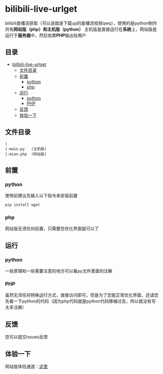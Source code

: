 # bilibili-live-urlget
bilibili直播流获取（可以说就是下载up的直播流视频qwq），使用的是python制作
共有**网站版（php）**和**主机版（python）**
主机版是直接运行在**系统**上，网站版是运行于**服务器**中，然后依靠**PHP**输出给用户

## 目录
- [bilibili-live-urlget](#bilibili-live-urlget)
  * [文件目录](#----)
  * [前置](#--)
    + [python](#python)
    + [php](#php)
  * [运行](#--)
    + [python](#python-1)
    + [PHP](#php)
  * [反馈](#--)
  * [体验一下](#----)

## 文件目录
```
|
|-main.py   (主机版)
|-mian.php  (网站版)
```

## 前置

### python
使用前建议先输入以下指令来安装前置
```python
pip install wget
```
### php
网站版无须任何前置，只需要您优化界面就可以了

## 运行
### python
一些原理和一些需要注意的地方可以看py文件里面的注解
### PHP
虽然无须任何特殊运行方式，直接访问即可，但是为了您能正常优化界面，还请您先看一下python的代码（因为php代码就是python代码移植过去，所以就没有写太多注解）

## 反馈
您可以提交issues反馈

## 体验一下
网站版体验通道：[这里](http://sakura.pysio.online/test/bililive.php)
